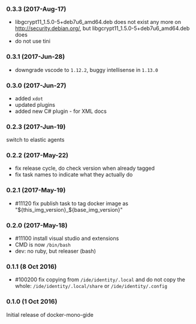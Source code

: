 ### 0.3.3 (2017-Aug-17)

* libgcrypt11_1.5.0-5+deb7u6_amd64.deb does not exist any more on
 http://security.debian.org/, but libgcrypt11_1.5.0-5+deb7u6_amd64.deb does
* do not use tini

### 0.3.1 (2017-Jun-28)

 * downgrade vscode to `1.12.2`, buggy intellisense in `1.13.0`

### 0.3.0 (2017-Jun-27)

 * added `xdot`
 * updated plugins
 * added new C# plugin - for XML docs

### 0.2.3 (2017-Jun-19)

switch to elastic agents

### 0.2.2 (2017-May-22)

* fix release cycle, do check version when already tagged
* fix task names to indicate what they actually do

### 0.2.1 (2017-May-19)

* \#11120 fix publish task to tag docker image as "${this_img_version}_${base_img_version}"

### 0.2.0 (2017-May-18)

* \#11100 install visual studio and extensions
* CMD is now `/bin/bash`
* dev: no ruby, but releaser (bash)

### 0.1.1 (8 Oct 2016)

* #100200 fix copying from `/ide/identity/.local` and do not copy the whole:
 `/ide/identity/.local/share` or `/ide/identity/.config`

### 0.1.0 (1 Oct 2016)

Initial release of docker-mono-gide
